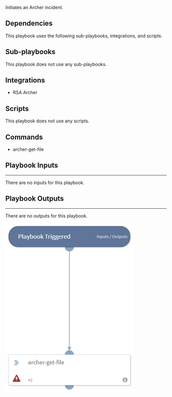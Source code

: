 Initiates an Archer incident.

## Dependencies
This playbook uses the following sub-playbooks, integrations, and scripts.

## Sub-playbooks
This playbook does not use any sub-playbooks.

## Integrations
* RSA Archer

## Scripts
This playbook does not use any scripts.

## Commands
* archer-get-file

## Playbook Inputs
---
There are no inputs for this playbook.

## Playbook Outputs
---
There are no outputs for this playbook.

![Archer_initiate_incident](https://raw.githubusercontent.com/demisto/content/1bdd5229392bd86f0cc58265a24df23ee3f7e662/docs/images/playbooks/Archer_initiate_incident.png)
